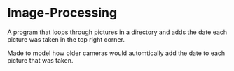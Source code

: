 # Image-Processing
 
A program that loops through pictures in a directory and adds the date each picture was taken in the top right corner.

Made to model how older cameras would automtically add the date to each picture that was taken.
